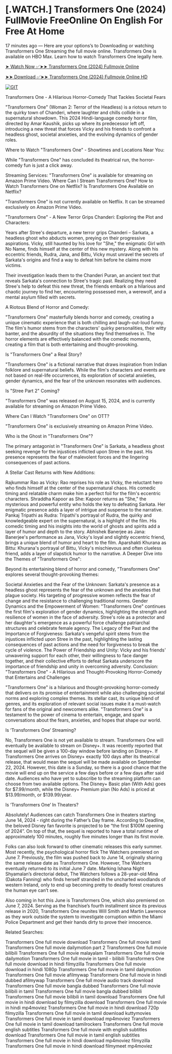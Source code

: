 #  [.WATCH.] Transformers One (2024) FullMovie FreeOnline On English For Free At Home

17 minutes ago — Here are your options’s to Downloading or watching Transformers One Streaming the full movie online. Transformers One is available on HBO Max. Learn how to watch Transformers One legally here.

[➤ Watch Now ✅➤➤ Transformers One (2024) Fullmovie Online](https://t.co/1Nhcn6unUH)

[➤➤ Download ✅➤➤ Transformers One (2024) Fullmovie Online HD](https://t.co/1Nhcn6unUH)

[![GIT](https://github.com/user-attachments/assets/af503682-f3e2-4c26-8b2a-8d8ea0583b9d)](https://t.co/1Nhcn6unUH)

Transformers One - A Hilarious Horror-Comedy That Tackles Societal Fears

"Transformers One" (Woman 2: Terror of the Headless) is a riotous return to the quirky town of Chanderi, where laughter and chills collide in a supernatural showdown. This 2024 Hindi-language comedy horror film, directed by Amar Kaushik, picks up where its predecessor left off, introducing a new threat that forces Vicky and his friends to confront a headless ghost, societal anxieties, and the evolving dynamics of gender roles.

Where to Watch "Transformers One" - Showtimes and Locations Near You:

While "Transformers One" has concluded its theatrical run, the horror-comedy fun is just a click away.

Streaming Services: "Transformers One" is available for streaming on Amazon Prime Video. Where Can I Stream Transformers One? How to Watch Transformers One on Netflix? Is Transformers One Available on Netflix?

"Transformers One" is not currently available on Netflix. It can be streamed exclusively on Amazon Prime Video.

"Transformers One" - A New Terror Grips Chanderi: Exploring the Plot and Characters:

Years after Stree's departure, a new terror grips Chanderi – Sarkata, a headless ghost who abducts women, preying on their progressive aspirations. Vicky, still haunted by his love for "She," the enigmatic Girl with No Name, finds himself at the center of this new mystery. Along with his eccentric friends, Rudra, Jana, and Bittu, Vicky must unravel the secrets of Sarkata's origins and find a way to defeat him before he claims more victims.

Their investigation leads them to the Chanderi Puran, an ancient text that reveals Sarkata's connection to Stree's tragic past. Realizing they need Stree's help to defeat this new threat, the friends embark on a hilarious and chaotic journey to find her, encountering possessed men, a werewolf, and a mental asylum filled with secrets.

A Riotous Blend of Horror and Comedy:

"Transformers One" masterfully blends horror and comedy, creating a unique cinematic experience that is both chilling and laugh-out-loud funny. The film's humor stems from the characters' quirky personalities, their witty banter, and the absurdity of the situations they find themselves in. The horror elements are effectively balanced with the comedic moments, creating a film that is both entertaining and thought-provoking.

Is "Transformers One" a Real Story?

"Transformers One" is a fictional narrative that draws inspiration from Indian folklore and supernatural beliefs. While the film's characters and events are not based on real-life occurrences, its exploration of societal anxieties, gender dynamics, and the fear of the unknown resonates with audiences.

Is "Stree Part 2" Coming?

"Transformers One" was released on August 15, 2024, and is currently available for streaming on Amazon Prime Video.

Where Can I Watch "Transformers One" on OTT?

"Transformers One" is exclusively streaming on Amazon Prime Video.

Who is the Ghost in "Transformers One"?

The primary antagonist in "Transformers One" is Sarkata, a headless ghost seeking revenge for the injustices inflicted upon Stree in the past. His presence represents the fear of malevolent forces and the lingering consequences of past actions.

A Stellar Cast Returns with New Additions:

Rajkummar Rao as Vicky: Rao reprises his role as Vicky, the reluctant hero who finds himself at the center of the supernatural chaos. His comedic timing and relatable charm make him a perfect foil for the film's eccentric characters. Shraddha Kapoor as She: Kapoor returns as "She," the mysterious and powerful entity who holds the key to defeating Sarkata. Her enigmatic presence adds a layer of intrigue and suspense to the narrative. Pankaj Tripathi as Rudra: Tripathi's portrayal of Rudra, the quirky and knowledgeable expert on the supernatural, is a highlight of the film. His comedic timing and his insights into the world of ghosts and spirits add a layer of humor and depth to the story. Abhishek Banerjee as Jana: Banerjee's performance as Jana, Vicky's loyal and slightly eccentric friend, brings a unique blend of humor and heart to the film. Aparshakti Khurana as Bittu: Khurana's portrayal of Bittu, Vicky's mischievous and often clueless friend, adds a layer of slapstick humor to the narrative. A Deeper Dive into the Themes of "Transformers One":

Beyond its entertaining blend of horror and comedy, "Transformers One" explores several thought-provoking themes:

Societal Anxieties and the Fear of the Unknown: Sarkata's presence as a headless ghost represents the fear of the unknown and the anxieties that plague society. His targeting of progressive women reflects the fear of change and the resistance to challenging traditional norms. Gender Dynamics and the Empowerment of Women: "Transformers One" continues the first film's exploration of gender dynamics, highlighting the strength and resilience of women in the face of adversity. Stree's role as a protector and her daughter's emergence as a powerful force challenge patriarchal structures and celebrate female agency. The Legacy of the Past and the Importance of Forgiveness: Sarkata's vengeful spirit stems from the injustices inflicted upon Stree in the past, highlighting the lasting consequences of past actions and the need for forgiveness to break the cycle of violence. The Power of Friendship and Unity: Vicky and his friends' unwavering support for each other, their willingness to face danger together, and their collective efforts to defeat Sarkata underscore the importance of friendship and unity in overcoming adversity. Conclusion: "Transformers One" - A Hilarious and Thought-Provoking Horror-Comedy that Entertains and Challenges

"Transformers One" is a hilarious and thought-provoking horror-comedy that delivers on its promise of entertainment while also challenging societal norms and exploring complex themes. Its stellar cast, its unique blend of genres, and its exploration of relevant social issues make it a must-watch for fans of the original and newcomers alike. "Transformers One" is a testament to the power of cinema to entertain, engage, and spark conversations about the fears, anxieties, and hopes that shape our world.

Is ‘Transformers One’ Streaming?

No, Transformers One is not yet available to stream. Transformers One will eventually be available to stream on Disney+. It was recently reported that the sequel will be given a 100-day window before landing on Disney+. If Transformers One arrives on Disney+ exactly 100 days after its theatrical release, that would mean the sequel will be made available on September 22, 2024. However, this date is a Sunday, so there is a good chance that the movie will end up on the service a few days before or a few days after said date. Audiences who have yet to subscribe to the streaming platform can choose from two available options. The Disney+ Basic plan (With Ads) goes for $7.99/month, while the Disney+ Premium plan (No Ads) is priced at $13.99/month, or $139.99/year.

Is ‘Transformers One’ In Theaters?

Absolutely! Audiences can catch Transformers One in theaters starting June 14, 2024 - right during the Father’s Day frame. According to Deadline, the beloved Disney fan favorite is projected to be “the first $100M opening of 2024”. On top of that, the sequel is reported to have a total runtime of approximately 100 minutes, roughly five minutes longer than its first movie.

Folks can also look forward to other cinematic releases this early summer. Most recently, the psychological horror flick The Watchers premiered on June 7. Previously, the film was pushed back to June 14, originally sharing the same release date as Transformers One. However, The Watchers eventually returned to its initial June 7 date. Marking Ishana Night Shyamalan’s directorial debut, The Watchers follows a 28-year-old Mina (Dakota Fanning) who finds herself stranded in the uncharted woodlands of western Ireland, only to end up becoming pretty to deadly forest creatures the human eye can’t see.

Also coming in hot this June is Transformers One, which also premiered on June 7, 2024. Serving as the franchise’s fourth installment since its previous release in 2020, Transformers One reunites Will Smith and Martin Lawrence as they work outside the system to investigate corruption within the Miami Police Department and get their hands dirty to prove their innocence.

Related Searches:

Transformers One full movie download Transformers One full movie tamil Transformers One full movie dailymotion part 2 Transformers One full movie bilibili Transformers One full movie malayalam Transformers One full movie dailymotion Transformers One full movie in tamil - bilibili Transformers One full movie download in hindi filmyzilla Transformers One full movie download in hindi 1080p Transformers One full movie in tamil dailymotion Transformers One full movie afilmywap Transformers One full movie in hindi dubbed afilmywap Transformers One full movie audio track download Transformers One full movie bangla dubbed Transformers One full movie bilibili in tamil Transformers One full movie bangla dubbed bilibili Transformers One full movie bilibili in tamil download Transformers One full movie in hindi download by filmyzilla download Transformers One full movie in hindi mp4moviez Transformers One full movie in hindi download 720p filmyzilla Transformers One full movie in tamil download kuttymovies Transformers One full movie in tamil download mp4moviez Transformers One full movie in tamil download tamilrockers Transformers One full movie english subtitles Transformers One full movie with english subtitles download Transformers One full movie in tamil english subtitles Transformers One full movie in hindi download mp4moviez filmyzilla Transformers One full movie in hindi download filmymeet mp4moviez
